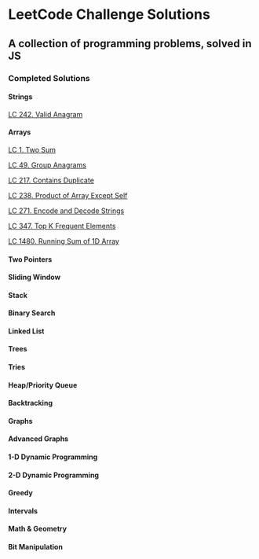 # LeetCode Challenge Solutions

## A collection of programming problems, solved in JS

### Completed Solutions

#### Strings

[LC 242. Valid Anagram](Strings/ValidAnagram(242))

#### Arrays

[LC 1. Two Sum](Arrays/TwoSum(1))

[LC 49. Group Anagrams](Arrays/GroupAnagrams(49))

[LC 217. Contains Duplicate](Arrays/ContainsDuplicate(217))

[LC 238. Product of Array Except Self](Arrays/ProductOfArrayExceptSelf(238))

[LC 271. Encode and Decode Strings](Arrays/EncodeAndDecodeStrings(271))

[LC 347. Top K Frequent Elements](Arrays/TopKFrequentElements(347))

[LC 1480. Running Sum of 1D Array](Arrays/RunningSumOf1DArray(1480))

#### Two Pointers

#### Sliding Window

#### Stack

#### Binary Search

#### Linked List

#### Trees

#### Tries

#### Heap/Priority Queue

#### Backtracking

#### Graphs

#### Advanced Graphs

#### 1-D Dynamic Programming

#### 2-D Dynamic Programming

#### Greedy

#### Intervals

#### Math & Geometry

#### Bit Manipulation
